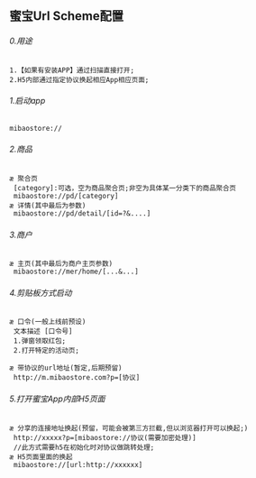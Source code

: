 蜜宝Url Scheme配置
-------
###### 0.用途
```text
1.【如果有安装APP】通过扫描直接打开;
2.H5内部通过指定协议换起相应App相应页面;
```
###### 1.启动app
```text
mibaostore://
```
###### 2.商品
```text
æ 聚合页
 [category]:可选，空为商品聚合页;非空为具体某一分类下的商品聚合页
 mibaostore://pd/[category]
æ 详情(其中最后为参数)
 mibaostore://pd/detail/[id=?&....]
```
###### 3.商户
```text
æ 主页(其中最后为商户主页参数)
 mibaostore://mer/home/[...&...]
```
###### 4.剪贴板方式启动
```text
æ 口令(一般上线前预设)
 文本描述 [口令号]
 1.弹窗领取红包;
 2.打开特定的活动页;

æ 带协议的url地址(暂定,后期预留)
 http://m.mibaostore.com?p=[协议]
```
###### 5.打开蜜宝App内部H5页面
```text
æ 分享的连接地址换起(预留，可能会被第三方拦截,但以浏览器打开可以换起;)
 http://xxxxx?p=[mibaostore://协议(需要加密处理)]
 //此方式需要h5在初始化时对协议做跳转处理;
æ H5页面里面的换起
 mibaostore://[url:http://xxxxxx]
```